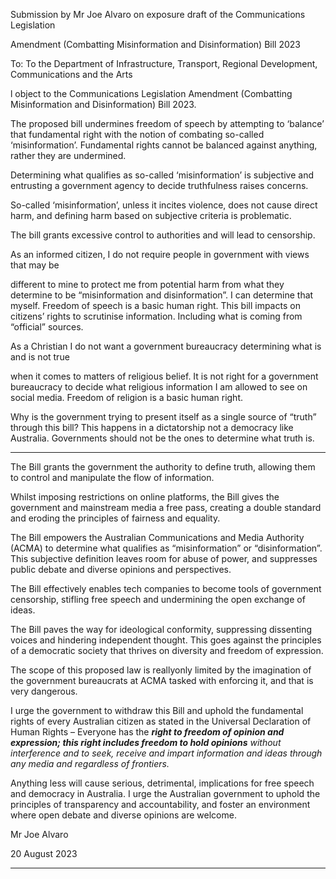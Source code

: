 Submission by Mr Joe Alvaro on exposure draft of the Communications Legislation

Amendment (Combatting Misinformation and Disinformation) Bill 2023

To: To the Department of Infrastructure, Transport, Regional Development, Communications
and the Arts

l object to the Communications Legislation Amendment (Combatting Misinformation and
Disinformation) Bill 2023.

The proposed bill undermines freedom of speech by attempting to ‘balance’ that fundamental
right with the notion of combating so-called ‘misinformation’. Fundamental rights cannot be
balanced against anything, rather they are undermined.

Determining what qualifies as so-called ‘misinformation’ is subjective and entrusting a
government agency to decide truthfulness raises concerns.

So-called ‘misinformation’, unless it incites violence, does not cause direct harm, and
defining harm based on subjective criteria is problematic.


The bill grants excessive control to authorities and will lead to censorship.


As an informed citizen, I do not require people in government with views that may be


different to mine to protect me from potential harm from what they determine to be
“misinformation and disinformation”. I can determine that myself. Freedom of speech is a
basic human right. This bill impacts on citizens’ rights to scrutinise information. Including
what is coming from “official” sources.


As a Christian I do not want a government bureaucracy determining what is and is not true


when it comes to matters of religious belief. It is not right for a government bureaucracy to
decide what religious information I am allowed to see on social media. Freedom of religion is
a basic human right.

Why is the government trying to present itself as a single source of “truth” through this bill?
This happens in a dictatorship not a democracy like Australia. Governments should not be the
ones to determine what truth is.


-----

The Bill grants the government the authority to define truth, allowing them to control and
manipulate the flow of information.

Whilst imposing restrictions on online platforms, the Bill gives the government and
mainstream media a free pass, creating a double standard and eroding the principles of
fairness and equality.

The Bill empowers the Australian Communications and Media Authority (ACMA) to
determine what qualifies as “misinformation” or “disinformation”. This subjective definition
leaves room for abuse of power, and suppresses public debate and diverse opinions and
perspectives.

The Bill effectively enables tech companies to become tools of government censorship,
stifling free speech and undermining the open exchange of ideas.

The Bill paves the way for ideological conformity, suppressing dissenting voices and
hindering independent thought. This goes against the principles of a democratic society that
thrives on diversity and freedom of expression.

The scope of this proposed law is reallyonly limited by the imagination of the government
bureaucrats at ACMA tasked with enforcing it, and that is very dangerous.

I urge the government to withdraw this Bill and uphold the fundamental rights of every
Australian citizen as stated in the Universal Declaration of Human Rights – Everyone has the
**_right to freedom of opinion and expression; this right includes freedom to hold opinions_**
_without interference and to seek, receive and impart information and ideas through any_
_media and regardless of frontiers._

Anything less will cause serious, detrimental, implications for free speech and democracy in
Australia. I urge the Australian government to uphold the principles of transparency and
accountability, and foster an environment where open debate and diverse opinions are
welcome.


Mr Joe Alvaro


20 August 2023


-----

